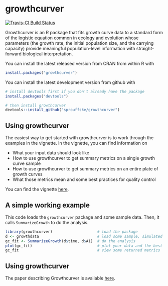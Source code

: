 # growthcurver
[![Travis-CI Build Status](https://travis-ci.org/sprouffske/growthcurver.svg?branch=master)](https://travis-ci.org/sprouffske/growthcurver)

Growthcurver is an R package that fits growth curve data to a standard form of the logistic equation common in ecology and evolution whose parameters (the growth rate, the initial population size, and the carrying capacity) provide meaningful population-level information with straight-forward biological interpretation. 

You can install the latest released version from CRAN from within R with
  ```R
  install.packages("growthcurver")
  ````

You can install the latest development version from github with
  ```R
  # install devtools first if you don't already have the package
  install.packages("devtools")

  # then install growthcurver
  devtools::install_github("sprouffske/growthcurver")
  ```

## Using growthcurver

The easiest way to get started with growthcurver is to work through the examples in the vignette. In the vignette, you can find information on

* What your input data should look like
* How to use growthcurver to get summary metrics on a single growth curve sample
* How to use growthcurver to get summary metrics on an entire plate of growth curves
* What those metrics mean and some best practices for quality control

You can find the vignette [here](https://CRAN.R-project.org/package=growthcurver/vignettes/Growthcurver-vignette.html).

## A simple working example

This code loads the `growthcurver` package and some sample data. Then, it calls `SummarizeGrowth` to do the analysis. 
```R
library(growthcurver)                    # load the package
d <- growthdata                          # load some sample, simulated data
gc_fit <- SummarizeGrowth(d$time, d$A1)  # do the analysis
plot(gc_fit)                             # plot your data and the best fit
gc_fit                                   # view some returned metrics
```

## Using growthcurver

The paper describing Growthcurver is available [here](https://bmcbioinformatics.biomedcentral.com/articles/10.1186/s12859-016-1016-7).
